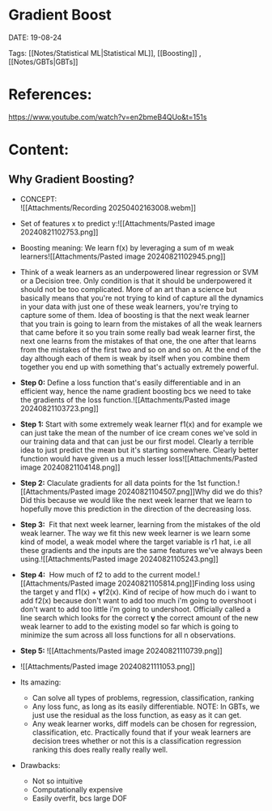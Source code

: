 
# Gradient Boost


DATE:  19-08-24


Tags: [[Notes/Statistical ML|Statistical ML]],  [[Boosting]] , [[Notes/GBTs|GBTs]]


# References:

https://www.youtube.com/watch?v=en2bmeB4QUo&t=151s

# Content:

## Why Gradient Boosting?

- CONCEPT:  
![[Attachments/Recording 20250402163008.webm]]


- Set of features x to predict y:![[Attachments/Pasted image 20240821102753.png]]
- Boosting meaning: We learn f(x) by leveraging a sum of m weak learners![[Attachments/Pasted image 20240821102945.png]]
- Think of a weak learners as an underpowered linear regression or SVM or a Decision tree. Only condition is that it should be underpowered it should not be too complicated. More of an art than a science but basically means that you're not trying to kind of capture all the dynamics in your data with just one of these weak learners, you're trying to capture some of them. Idea of boosting is that the next weak learner that you train is going to learn from the mistakes of all the weak learners that came before it so you train some really bad weak learner first, the next one learns from the mistakes of that one, the one after that learns from the mistakes of the first two and so on and so on. At the end of the day although each of them is weak by itself when you combine them together you end up with something that's actually extremely powerful.
- **Step 0:** Define a loss function that's easily differentiable and in an efficient way, hence the name gradient boosting bcs we need to take the gradients of the loss function.![[Attachments/Pasted image 20240821103723.png]]
- **Step 1:** Start with some extremely weak learner f1(x) and for example we can just take the mean of the number of ice cream cones we've sold in our training data and that can just be our first model. Clearly a terrible idea to just predict the mean but it's starting somewhere. Clearly better function would have given us a much lesser loss![[Attachments/Pasted image 20240821104148.png]]
- **Step 2:** Claculate gradients for all data points for the 1st function.![[Attachments/Pasted image 20240821104507.png]]Why did we do this? Did this because we would like the next week learner that we learn to hopefully move this prediction in the direction of the decreasing loss.
- **Step 3:**  Fit that next week learner, learning from the mistakes of the old weak learner. The way we fit this new week learner is we learn some kind of model, a weak model where the target variable is r1 hat, i.e all these gradients and the inputs are the same features we've always been using.![[Attachments/Pasted image 20240821105243.png]]
- **Step 4:**  How much of f2 to add to the current model.![[Attachments/Pasted image 20240821105814.png]]Finding loss using the target y and f1(x) + **γ**f2(x). Kind of recipe of how much do i want to add f2(x) because don't want to add too much i'm going to overshoot i don't want to add too little i'm going to undershoot. Officially called a line search which looks for the correct **γ** the correct amount of the new weak learner to add to the existing model so far which is going to minimize the sum across all loss functions for all n observations.
- **Step 5:** ![[Attachments/Pasted image 20240821110739.png]]
- ![[Attachments/Pasted image 20240821111053.png]]
- Its amazing: 
	- Can solve all types of problems, regression, classification, ranking
	- Any loss func, as long as its easily differentiable. NOTE: In GBTs, we just use the residual as the loss function, as easy as it can get.
	- Any weak learner works, diff models can be chosen for regression, classification, etc. Practically found that if your weak learners are decision trees whether or not this is a classification regression ranking this does really really really well.
- Drawbacks:
	- Not so intuitive
	- Computationally expensive
	- Easily overfit, bcs large DOF
